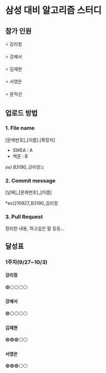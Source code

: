 # 삼성 대비 알고리즘 스터디

## 참가 인원
⭐ 강리정

⭐ 강예서

⭐ 김재현

⭐ 서영은

⭐ 윤익선

## 업로드 방법
### 1. File name
[문제번호]_[이름].[확장자]
- SWEA : A
- 백준 : B

*ex) B3190_강리정.c*

### 2. Commit message
[날짜]\_[문제번호]_[이름]

*ex)210927_B3190_강리정

### 3. Pull Request
정리한 내용, 하고싶은 말 등등...

## 달성표
### 1주차(9/27~10/3)
#### 강리정
🟣⚪️⚪️⚪️⚪️

#### 강예서
🟣⚪️⚪️⚪️⚪️

#### 김재현
🟣🟣🟣⚪️⚪️

#### 서영은
🟣🟣🟣⚪️⚪️
